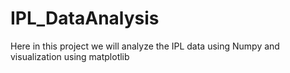 # IPL_DataAnalysis
Here in this project we will analyze the IPL data using Numpy and visualization using matplotlib
